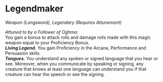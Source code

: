 # Legendmaker
*Weapon (Longsword), Legendary (Requires Attunement)*

*Attuned to by a Follower of Oghma:*  
You gain a bonus to attack rolls and damage rolls made with this magic weapon equal to your Proficiency Bonus.  
***Living Legend.*** You gain Proficiency in the Arcana, Performance and Persuasion skills.  
***Tongues.*** You understand any spoken or signed language that you hear or see. Moreover, when you communicate by speaking or signing, any creature that knows at least one language can understand you if that creature can hear the speech or see the signing.